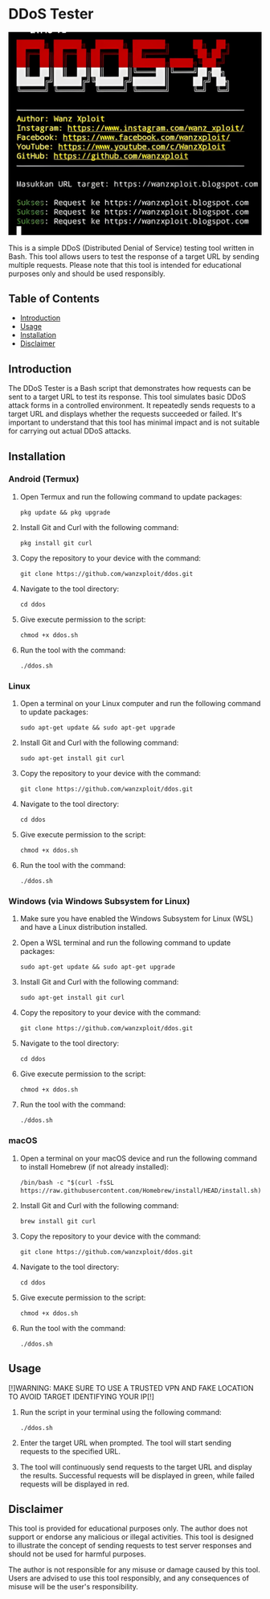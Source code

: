 # DDoS Tester

![DDoS Tester Banner](https://raw.githubusercontent.com/wanzxploit/ddos/main/banner.png)

This is a simple DDoS (Distributed Denial of Service) testing tool written in Bash. This tool allows users to test the response of a target URL by sending multiple requests. Please note that this tool is intended for educational purposes only and should be used responsibly.

## Table of Contents

- [Introduction](#introduction)
- [Usage](#usage)
- [Installation](#installation)
- [Disclaimer](#disclaimer)

## Introduction

The DDoS Tester is a Bash script that demonstrates how requests can be sent to a target URL to test its response. This tool simulates basic DDoS attack forms in a controlled environment. It repeatedly sends requests to a target URL and displays whether the requests succeeded or failed. It's important to understand that this tool has minimal impact and is not suitable for carrying out actual DDoS attacks.

## Installation

### Android (Termux)

1. Open Termux and run the following command to update packages:
   ```
   pkg update && pkg upgrade
   ```

2. Install Git and Curl with the following command:
   ```
   pkg install git curl
   ```

3. Copy the repository to your device with the command:
   ```
   git clone https://github.com/wanzxploit/ddos.git
   ```

4. Navigate to the tool directory:
   ```
   cd ddos
   ```

5. Give execute permission to the script:
   ```
   chmod +x ddos.sh
   ```

6. Run the tool with the command:
   ```
   ./ddos.sh
   ```

### Linux

1. Open a terminal on your Linux computer and run the following command to update packages:
   ```
   sudo apt-get update && sudo apt-get upgrade
   ```

2. Install Git and Curl with the following command:
   ```
   sudo apt-get install git curl
   ```

3. Copy the repository to your device with the command:
   ```
   git clone https://github.com/wanzxploit/ddos.git
   ```

4. Navigate to the tool directory:
   ```
   cd ddos
   ```

5. Give execute permission to the script:
   ```
   chmod +x ddos.sh
   ```

6. Run the tool with the command:
   ```
   ./ddos.sh
   ```

### Windows (via Windows Subsystem for Linux)

1. Make sure you have enabled the Windows Subsystem for Linux (WSL) and have a Linux distribution installed.

2. Open a WSL terminal and run the following command to update packages:
   ```
   sudo apt-get update && sudo apt-get upgrade
   ```

3. Install Git and Curl with the following command:
   ```
   sudo apt-get install git curl
   ```

4. Copy the repository to your device with the command:
   ```
   git clone https://github.com/wanzxploit/ddos.git
   ```

5. Navigate to the tool directory:
   ```
   cd ddos
   ```

6. Give execute permission to the script:
   ```
   chmod +x ddos.sh
   ```

7. Run the tool with the command:
   ```
   ./ddos.sh
   ```

### macOS

1. Open a terminal on your macOS device and run the following command to install Homebrew (if not already installed):
   ```
   /bin/bash -c "$(curl -fsSL https://raw.githubusercontent.com/Homebrew/install/HEAD/install.sh)"
   ```

2. Install Git and Curl with the following command:
   ```
   brew install git curl
   ```

3. Copy the repository to your device with the command:
   ```
   git clone https://github.com/wanzxploit/ddos.git
   ```

4. Navigate to the tool directory:
   ```
   cd ddos
   ```

5. Give execute permission to the script:
   ```
   chmod +x ddos.sh
   ```

6. Run the tool with the command:
   ```
   ./ddos.sh
   ```

## Usage

[!]WARNING: MAKE SURE TO USE A TRUSTED VPN AND FAKE LOCATION TO AVOID TARGET IDENTIFYING YOUR IP[!]

1. Run the script in your terminal using the following command:
   ```
   ./ddos.sh
   ```

2. Enter the target URL when prompted. The tool will start sending requests to the specified URL.

3. The tool will continuously send requests to the target URL and display the results. Successful requests will be displayed in green, while failed requests will be displayed in red.

## Disclaimer

This tool is provided for educational purposes only. The author does not support or endorse any malicious or illegal activities. This tool is designed to illustrate the concept of sending requests to test server responses and should not be used for harmful purposes.

The author is not responsible for any misuse or damage caused by this tool. Users are advised to use this tool responsibly, and any consequences of misuse will be the user's responsibility.

